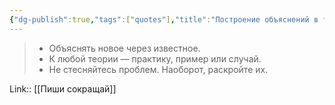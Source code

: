 ```yaml
---
{"dg-publish":true,"tags":["quotes"],"title":"Построение объяснений в тексте","date":"2021-10-19T12:38:00+03:00","modified_at":"2022-07-24T14:50:01+03:00","permalink":"/quotes/202110191238/","dgHomeLink":false,"dgPassFrontmatter":true}
---
```



> - Объяснять новое через известное.
> - К любой теории — практику, пример или случай.
> - Не стесняйтесь проблем. Наоборот, раскройте их.

Link:: [[Пиши сокращай]]

